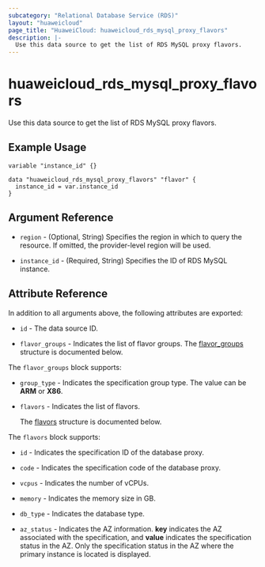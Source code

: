 ```yaml
---
subcategory: "Relational Database Service (RDS)"
layout: "huaweicloud"
page_title: "HuaweiCloud: huaweicloud_rds_mysql_proxy_flavors"
description: |-
  Use this data source to get the list of RDS MySQL proxy flavors.
---
```


# huaweicloud_rds_mysql_proxy_flavors

Use this data source to get the list of RDS MySQL proxy flavors.

## Example Usage

```hcl
variable "instance_id" {}

data "huaweicloud_rds_mysql_proxy_flavors" "flavor" {
  instance_id = var.instance_id
}
```

## Argument Reference

* `region` - (Optional, String) Specifies the region in which to query the resource.
  If omitted, the provider-level region will be used.

* `instance_id` - (Required, String) Specifies the ID of RDS MySQL instance.

## Attribute Reference

In addition to all arguments above, the following attributes are exported:

* `id` - The data source ID.

* `flavor_groups` - Indicates the list of flavor groups.
  The [flavor_groups](#flavor_groups_struct) structure is documented below.

<a name="flavor_groups_struct"></a>
The `flavor_groups` block supports:

* `group_type` - Indicates the specification group type. The value can be **ARM** or **X86**.

* `flavors` - Indicates the list of flavors.

  The [flavors](#flavor_groups_flavors_struct) structure is documented below.

<a name="flavor_groups_flavors_struct"></a>
The `flavors` block supports:

* `id` - Indicates the specification ID of the database proxy.

* `code` - Indicates the specification code of the database proxy.

* `vcpus` - Indicates the number of vCPUs.

* `memory` - Indicates the memory size in GB.

* `db_type` - Indicates the database type.

* `az_status` - Indicates the AZ information. **key** indicates the AZ associated with the specification, and **value**
  indicates the specification status in the AZ. Only the specification status in the AZ where the primary instance is
  located is displayed.
